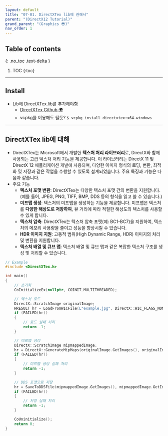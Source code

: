 ```yaml
---
layout: default
title: "07-01. DirectXTex lib에 관해서"
parent: "(DirectX12 Tutorial)"
grand_parent: "(Graphics 😎)"
nav_order: 1
---
```


## Table of contents
{: .no_toc .text-delta }

1. TOC
{:toc}

---

## Install

* Lib에 DirectXTex.lib를 추가해야함
    * [DirectXTex Github 🌍](https://github.com/microsoft/DirectXTex)
    * vcpkg를 이용해도 될듯? `$ vcpkg install directxtex:x64-windows`

---

## DirectXTex lib에 대해

* DirectXTex는 Microsoft에서 개발한 **텍스처 처리 라이브러리**로, DirectX와 함께 사용되는 고급 텍스처 처리 기능을 제공합니다. 이 라이브러리는 DirectX 11 및 DirectX 12 애플리케이션 개발에 사용되며, 다양한 이미지 형식의 로딩, 변환, 최적화 및 저장과 같은 작업을 수행할 수 있도록 설계되었습니다. 주요 특징과 기능은 다음과 같습니다.
* 주요 기능
    * **텍스처 포맷 변환**: DirectXTex는 다양한 텍스처 포맷 간의 변환을 지원합니다. (예를 들어, JPEG, PNG, TIFF, BMP, DDS 등의 형식을 읽고 쓸 수 있습니다.)
    * **미프맵 생성**: 텍스처의 미프맵을 생성하는 기능을 제공합니다. 미프맵은 텍스처를 **다양한 해상도로 저장하여**, 뷰 거리에 따라 적절한 해상도의 텍스처를 사용할 수 있게 합니다.
    * **텍스처 압축**: DirectXTex는 텍스처 압축 포맷(예: BC1-BC7)을 지원하여, 텍스처의 메모리 사용량을 줄이고 성능을 향상시킬 수 있습니다.
    * **HDR 이미지 지원**: 고동적 범위(High Dynamic Range, HDR) 이미지의 처리 및 변환을 지원합니다.
    * **텍스처 배열 및 큐브 맵**: 텍스처 배열 및 큐브 맵과 같은 복잡한 텍스처 구조를 생성 및 처리할 수 있습니다.

```cpp
// Example
#include <DirectXTex.h>

int main()
{
    // 초기화
    CoInitializeEx(nullptr, COINIT_MULTITHREADED);

    // 텍스처 로드
    DirectX::ScratchImage originalImage;
    HRESULT hr = LoadFromWICFile(L"example.jpg", DirectX::WIC_FLAGS_NONE, nullptr, originalImage);
    if (FAILED(hr))
    {
        // 로드 실패 처리
        return -1;
    }

    // 미프맵 생성
    DirectX::ScratchImage mipmappedImage;
    hr = DirectX::GenerateMipMaps(originalImage.GetImages(), originalImage.GetImageCount(), originalImage.GetMetadata(), DirectX::TEX_FILTER_DEFAULT, 0, mipmappedImage);
    if (FAILED(hr))
    {
        // 미프맵 생성 실패 처리
        return -1;
    }

    // DDS 포맷으로 저장
    hr = SaveToDDSFile(mipmappedImage.GetImages(), mipmappedImage.GetImageCount(), mipmappedImage.GetMetadata(), DirectX::DDS_FLAGS_NONE, L"output.dds");
    if (FAILED(hr))
    {
        // 저장 실패 처리
        return -1;
    }

    CoUninitialize();
    return 0;
}
```